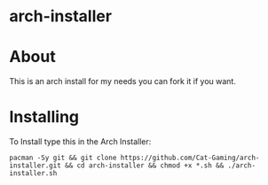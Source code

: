 # arch-installer

# About
This is an arch install for my needs you can fork it if you want.

# Installing

To Install type this in the Arch Installer:
```
pacman -Sy git && git clone https://github.com/Cat-Gaming/arch-installer.git && cd arch-installer && chmod +x *.sh && ./arch-installer.sh
```

